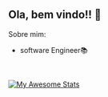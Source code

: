## Ola, bem vindo!! 👋

Sobre mim:
 - software Engineer📚
<br/>

[![My Awesome Stats](https://awesome-github-stats.azurewebsites.net/user-stats/CleberWacheski?cardType=github&theme=github&preferLogin=false)](https://git.io/awesome-stats-card)
